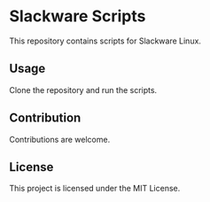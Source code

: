 # Slackware Scripts

This repository contains scripts for Slackware Linux.

## Usage

Clone the repository and run the scripts.

## Contribution

Contributions are welcome.

## License

This project is licensed under the MIT License.
